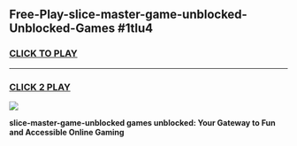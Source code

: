 
## Free-Play-slice-master-game-unblocked-Unblocked-Games #1tlu4
<h3>
<a href="https://news.freeplayer.one?title=slice-master-game-unblocked&ref=8M">CLICK TO PLAY</a></h3>
<hr>

<h3>
<a href="https://news.freeplayer.one?title=slice-master-game-unblocked&ref=8M">CLICK 2 PLAY</a>
  
</h3>

<a href="https://news.freeplayer.one?title=slice-master-game-unblocked&ref=8M"><img src="https://clearcache.store/games.png"></a>


**slice-master-game-unblocked games unblocked: Your Gateway to Fun and Accessible Online Gaming**
